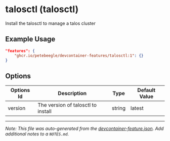 
# talosctl (talosctl)

Install the talosctl to manage a talos cluster

## Example Usage

```json
"features": {
    "ghcr.io/petebeegle/devcontainer-features/talosctl:1": {}
}
```

## Options

| Options Id | Description | Type | Default Value |
|-----|-----|-----|-----|
| version | The version of talosctl to install | string | latest |



---

_Note: This file was auto-generated from the [devcontainer-feature.json](https://github.com/petebeegle/devcontainer-features/blob/main/src/talosctl/devcontainer-feature.json).  Add additional notes to a `NOTES.md`._
